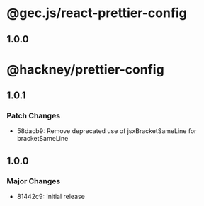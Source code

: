 
# @gec.js/react-prettier-config

## 1.0.0

# @hackney/prettier-config

## 1.0.1

### Patch Changes

- 58dacb9: Remove deprecated use of jsxBracketSameLine for bracketSameLine

## 1.0.0

### Major Changes

- 81442c9: Initial release
